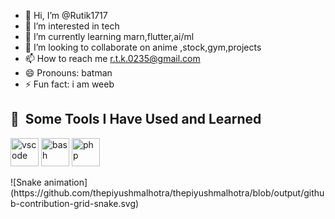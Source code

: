 - 👋 Hi, I’m @Rutik1717
- 👀 I’m interested in tech
- 🌱 I’m currently learning marn,flutter,ai/ml
- 💞️ I’m looking to collaborate on anime ,stock,gym,projects
- 📫 How to reach me r.t.k.0235@gmail.com
- 😄 Pronouns: batman
- ⚡ Fun fact: i am weeb
<!---
Rutik1717/Rutik1717 is a ✨ special ✨ repository because its `README.md` (this file) appears on your GitHub profile.
You can click the Preview link to take a look at your changes.
--->
<i class="fa-brands fa-square-instagram"></i>
<h2> 🚀 &nbsp;Some Tools I Have Used and Learned</h2>
<p align="left">
<img src="https://cdn.jsdelivr.net/gh/devicons/devicon/icons/vscode/vscode-original.svg" alt="vscode" width="45" height="45"/>
<img src="https://cdn.jsdelivr.net/gh/devicons/devicon/icons/bash/bash-original.svg" alt="bash" width="45" height="45"/>
<img src="https://cdn.jsdelivr.net/gh/devicons/devicon/icons/php/php-original.svg" alt="php" width="45" height="45"/>
</p>
![Snake animation](https://github.com/thepiyushmalhotra/thepiyushmalhotra/blob/output/github-contribution-grid-snake.svg)
